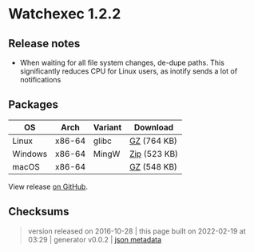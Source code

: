 # Watchexec 1.2.2

## Release notes

<ul>
<li>When waiting for all file system changes, de-dupe paths. This significantly reduces CPU for Linux users, as inotify sends a lot of notifications</li>
</ul>

## Packages

<table class="downloads">
<thead>
<tr>
<th>OS</th>
<th>Arch</th>
<th>Variant</th>
<th>Download</th>

</tr>
</thead>
<tbody>
<tr>
						<td rowspan="1">Linux</td>
						
<td rowspan="1">x86-64</td>
            
						
<td rowspan="1">glibc</td>
            
<td><a class="download" href="https://github.com/watchexec/watchexec/releases/download/1.2.2/watchexec-1.2.2-x86_64-unknown-linux-gnu.tar.gz">GZ</a> (764 KB)</td>
						
</tr>
					
<tr>
						<td rowspan="1">Windows</td>
						
<td rowspan="1">x86-64</td>
            
						
<td rowspan="1">MingW</td>
            
<td><a class="download" href="https://github.com/watchexec/watchexec/releases/download/1.2.2/watchexec-1.2.2-x86_64-pc-windows-gnu.zip">Zip</a> (523 KB)</td>
						
</tr>
					
<tr>
						<td rowspan="1">macOS</td>
						
<td rowspan="1">x86-64</td>
            
						
<td rowspan="1"></td>
            
<td><a class="download" href="https://github.com/watchexec/watchexec/releases/download/1.2.2/watchexec-1.2.2-x86_64-apple-darwin.tar.gz">GZ</a> (548 KB)</td>
						
</tr>
					</tbody>
</table>


View release [on GitHub](https://github.com/watchexec/watchexec/releases/1.2.2).

## Checksums





>	 version released on 2016-10-28
>	|
>	this page built on 2022-02-19 at 03:29
>	| generator v0.0.2
>	| [json metadata](meta.json)

